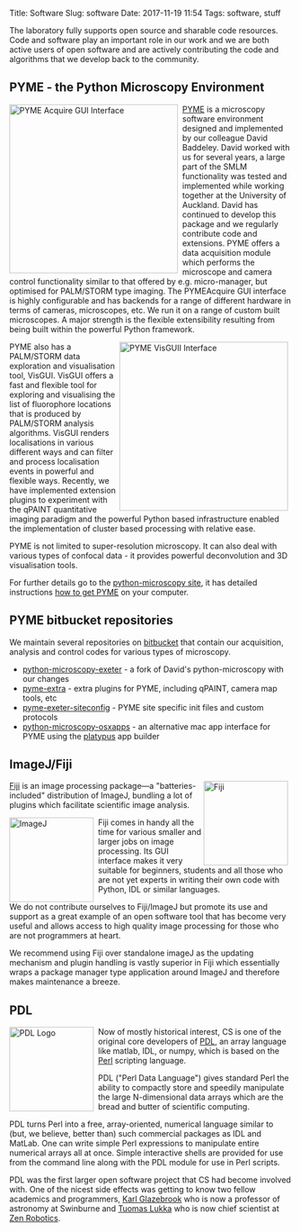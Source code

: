 Title: Software
Slug: software
Date: 2017-11-19 11:54
Tags: software, stuff

The laboratory fully supports open source and sharable code
resources. Code and software play an important role in our work and we
are both active users of open software and are actively contributing
the code and algorithms that we develop back to the community.

## PYME - the Python Microscopy Environment

<img style="float:left; border-right:8px solid white" width="300"
src="{filename}/images/software/PYMEacquire.png" alt="PYME Acquire GUI
Interface"/>
[PYME](http://python-microscopy.org/) is a microscopy
software environment designed and implemented by our colleague David
Baddeley. David worked with us for several years, a large part of
the SMLM functionality was tested and implemented while working
together at the University of Auckland. David has continued to develop
this package and we regularly contribute code and extensions. PYME
offers a data acquisition module which performs the microscope and
camera control functionality similar to that offered by
e.g. micro-manager, but optimised for PALM/STORM type imaging. The
PYMEAcquire GUI interface is highly configurable and has backends for
a range of different hardware in terms of cameras, microscopes,
etc. We run it on a range of custom built microscopes. A major
strength is the flexible extensibility resulting from being built
within the powerful Python framework.

<img style="float:right; border-right:8px solid white" width="300"
src="{filename}/images/software/PYMEvisgui.png" alt="PYME VisGUII Interface"/>
PYME also has a PALM/STORM data exploration and visualisation tool,
VisGUI. VisGUI offers a fast and flexible tool for exploring and
visualising the list of fluorophore locations that is produced by
PALM/STORM analysis algorithms. VisGUI renders localisations in various
different ways and can filter and process localisation events in
powerful and flexible ways. Recently, we have implemented extension
plugins to experiment with the qPAINT quantitative imaging paradigm
and the powerful Python based infrastructure enabled the
implementation of cluster based processing with relative ease.

PYME is not limited to super-resolution microscopy. It can also deal
with various types of confocal data - it provides powerful
deconvolution and 3D visualisation tools.

For further details go to the
[python-microscopy site](http://python-microscopy.org/), it has
detailed instructions
[how to get PYME](http://python-microscopy.org/doc/Installation/InstallationWithAnaconda.html)
on your computer.

## PYME bitbucket repositories

We maintain several repositories on [bitbucket](http://bitbucket.org)
that contain our acquisition, analysis and control codes for various
types of microscopy.

* <i class="fa fa-bitbucket fa-lg"></i>
  [python-microscopy-exeter](http://bitbucket.org/christian_soeller/python-microscopy-exeter) -
  a fork of David's python-microscopy with our changes
* <i class="fa fa-bitbucket fa-lg"></i>
  [pyme-extra](http://bitbucket.org/christian_soeller/pyme-extra) -
  extra plugins for PYME, including qPAINT, camera map tools, etc
* <i class="fa fa-bitbucket fa-lg"></i>
  [pyme-exeter-siteconfig](http://bitbucket.org/christian_soeller/pyme-exeter-siteconfig) -
  PYME site specific init files and custom protocols
* <i class="fa fa-bitbucket fa-lg"></i>
  [python-microscopy-osxapps](https://bitbucket.org/christian_soeller/python-microscopy-osxapps) -
  an alternative mac app interface for PYME using the
  [platypus](http://www.sveinbjorn.org/platypus) app builder


## ImageJ/Fiji

<img style="float:right; border-right:8px solid white" width="150"
src="{filename}/images/software/fiji.png" alt="Fiji"/> [Fiji](http://fiji.sc/)
is an image processing package—a "batteries-included" distribution of
ImageJ, bundling a lot of plugins which facilitate scientific image
analysis.

<img style="float:left; border-right:8px solid white" width="150"
src="{filename}/images/software/Imagej2-icon.png" alt="ImageJ"/> Fiji comes in
handy all the time for various smaller and larger jobs on image
processing. Its GUI interface makes it very suitable for beginners,
students and all those who are not yet experts in writing their own
code with Python, IDL or similar languages.

We do not contribute ourselves to Fiji/ImageJ but promote its use and
support as a great example of an open software tool that has become
very useful and allows access to high quality image processing for
those who are not programmers at heart.

We recommend using Fiji over standalone imageJ as the updating
mechanism and plugin handling is vastly superior in Fiji which
essentially wraps a package manager type application around ImageJ and
therefore makes maintenance a breeze.

## PDL

<img style="float:left; border-right:8px solid white" width="150"
src="{filename}/images/software/PerlDL-logopic.png" alt="PDL Logo"/>Now of
mostly historical interest, CS is one of the original core developers
of [PDL](http://pdl.perl.org/), an array language like matlab, IDL, or
numpy, which is based on the [Perl](http://www.perl.org/) scripting
language.

PDL ("Perl Data Language") gives standard Perl the ability to
compactly store and speedily manipulate the large N-dimensional data
arrays which are the bread and butter of scientific computing.

PDL turns Perl into a free, array-oriented, numerical language similar
to (but, we believe, better than) such commercial packages as IDL and
MatLab. One can write simple Perl expressions to manipulate entire
numerical arrays all at once. Simple interactive shells are provided
for use from the command line along with the PDL module for use in
Perl scripts.

PDL was the first larger open software project that CS had become
involved with. One of the nicest side effects was getting to know two
fellow academics and programmers,
[Karl Glazebrook](http://astronomy.swin.edu.au/~karl) who is now a
professor of astronomy at Swinburne and
[Tuomas Lukka](http://www.linkedin.com/in/tuomas-j-lukka-013abb3/) who
is now chief scientist at [Zen Robotics](http://zenrobotics.com/).

